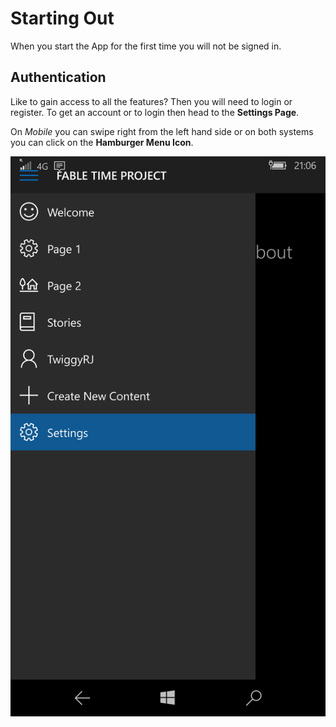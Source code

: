 # Starting Out

When you start the App for the first time you will not be signed in.


## Authentication


Like to gain access to all the features? Then you will need to login or register. To get an account or to login then head to the **Settings Page**.

On *Mobile* you can swipe right from the left hand side or on both systems you can click on the **Hamburger Menu Icon**.

![Hamburger Menu with the Settings Choice selected on mobile](wp_ss_20160114_0005.png)